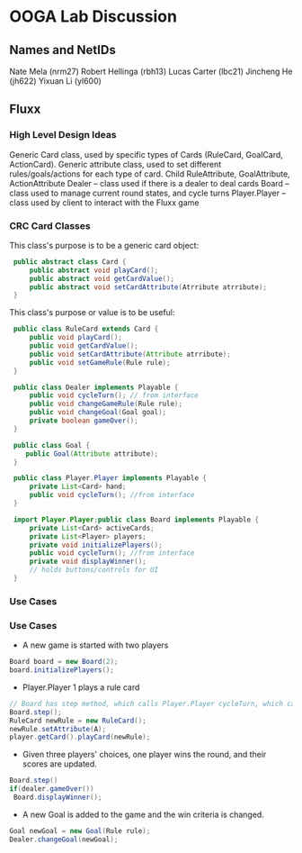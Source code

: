 # OOGA Lab Discussion
## Names and NetIDs
Nate Mela (nrm27)
Robert Hellinga (rbh13)
Lucas Carter (lbc21)
Jincheng He (jh622)
Yixuan Li (yl600)

## Fluxx

### High Level Design Ideas
Generic Card class, used by specific types of Cards (RuleCard, GoalCard, ActionCard).
Generic attribute class, used to set different rules/goals/actions for each type of card. Child
 RuleAttribute, GoalAttribute, ActionAttribute
Dealer – class used if there is a dealer to deal cards
Board – class used to manage current round states, and cycle turns
Player.Player – class used by client to interact with the Fluxx game

### CRC Card Classes

This class's purpose is to be a generic card object:
```java
 public abstract class Card {
     public abstract void playCard();
     public abstract void getCardValue();
     public abstract void setCardAttribute(Atrribute atrribute);
 }
```

This class's purpose or value is to be useful:
```java
 public class RuleCard extends Card {
     public void playCard();
     public void getCardValue();
     public void setCardAttribute(Attribute atrribute);
     public void setGameRule(Rule rule);
 }
```

```java
 public class Dealer implements Playable {
     public void cycleTurn(); // from interface
     public void changeGameRule(Rule rule);
     public void changeGoal(Goal goal);
     private boolean gameOver();
 }
```

```java
 public class Goal {
    public Goal(Attribute attribute);
 }
```

```java
 public class Player.Player implements Playable {
     private List<Card> hand;
     public void cycleTurn(); //from interface
 }
```

```java
 import Player.Player;public class Board implements Playable {
     private List<Card> activeCards;
     private List<Player> players;
     private void initializePlayers();
     public void cycleTurn(); //from interface
     private void displayWinner();
     // holds buttons/controls for UI
 }
```


### Use Cases

### Use Cases

 * A new game is started with two players
 ```java
Board board = new Board(2);
board.initializePlayers();
 ```

 * Player.Player 1 plays a rule card
 ```java
// Board has step method, which calls Player.Player cycleTurn, which calls Card's playCaerd
Board.step(); 
RuleCard newRule = new RuleCard();
newRule.setAttribute(A);
player.getCard().playCard(newRule);
 ```

 * Given three players' choices, one player wins the round, and their scores are updated.
 ```java
Board.step()
if(dealer.gameOver()) 
  Board.displayWinner();
 ```

 * A new Goal is added to the game and the win criteria is changed.
 ```java
Goal newGoal = new Goal(Rule rule);
Dealer.changeGoal(newGoal);
 ```